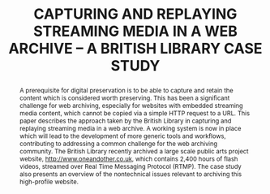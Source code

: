 ---
abstract: 'A prerequisite for digital preservation is to be able to capture

  and retain the content which is considered worth preserving.

  This has been a significant challenge for web archiving,

  especially for websites with embedded streaming media

  content, which cannot be copied via a simple HTTP request to

  a URL. This paper describes the approach taken by the British

  Library in capturing and replaying streaming media in a web

  archive. A working system is now in place which will lead to

  the development of more generic tools and workflows,

  contributing to addressing a common challenge for the web

  archiving community. The British Library recently archived a

  large scale public arts project website,

  http://www.oneandother.co.uk, which contains 2,400 hours of

  flash videos, streamed over Real Time Messaging Protocol

  (RTMP). The case study also presents an overview of the nontechnical

  issues relevant to archiving this high-profile website.'
creators:
- Hockx-Yu, Helen
- Johnson, Stephen
- Crawford, Lewis
- Coram, Roger
date: null
document_url: https://services.phaidra.univie.ac.at/api/object/o:185468/download
grand_parent: iPRES
institutions: []
keywords: []
landing_page_url: https://phaidra.univie.ac.at/o:185468
language: eng
layout: publication
license: CC BY-SA 2.0 AT
notes_url: null
parent: iPRES 2010
presentation_url: null
publication_type: paper
size: 648905
source_name: iPRES
title: CAPTURING AND REPLAYING STREAMING MEDIA IN A  WEB ARCHIVE – A BRITISH LIBRARY
  CASE STUDY
year: 2010
---